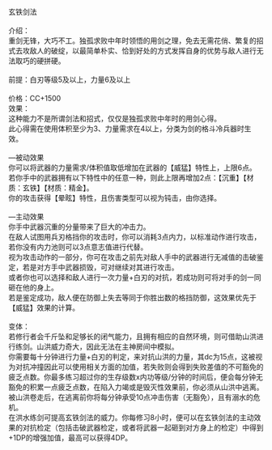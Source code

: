 <title>玄铁剑法</title>
<meta name="GENERATOR" content="WinCHM">
<meta http-equiv="Content-Type" content="text/html; charset=gb2312">
<br>玄铁剑法
<br>
<br>介绍：
<br>重剑无锋，大巧不工。独孤求败中年时领悟的用剑之理，免去无需花俏、繁复的招式去攻敌人的破绽，以最简单朴实、恰到好处的方式发挥自身的优势与敌人进行无法取巧的硬拼硬。
<br>
<br>前提：白刃等级5及以上，力量6及以上
<br>
<br>价格：CC+1500
<br>效果：
<br>这种能力不是所谓剑法和招式，仅仅是独孤求败中年时的用剑心得。
<br>此心得需在使用体积至少为3、力量需求在4以上，分类为剑的格斗冷兵器时生效。
<br>
<br>―被动效果
<br>你可以将武器的力量需求/体积值取低增加在武器的【威猛】特性上，上限6点。
<br>若你手中的武器拥有以下特性中的任意一种，则此上限再增加2点：【沉重】【材质：玄铁】【材质：精金】。
<br>你的攻击获得【晕眩】特性，且伤害类型可以视为钝击，由你选择。
<br>
<br>―主动效果
<br>你手中武器沉重的分量带来了巨大的冲击力。
<br>在敌人试图用兵刃格挡你的攻击时，你可以消耗3点内力，以标准动作进行攻击，若你没有内力池则可以3点意志值进行代替。
<br>视为攻击动作的一部分，你可在攻击之前先对敌人手中的武器进行无减值的击破鉴定，若是对方手中武器损毁，可对继续对其进行攻击。
<br>或者你也可以选择和敌人进行一次力量+白刃的对抗，若成功则可将对手的剑一同砸在他的身上。
<br>若是鉴定成功，敌人便在防御上失去等同于你胜出数的格挡防御，这效果优先于【威猛】效果的计算。
<br>
<br>变体：
<br>若修行者会千斤坠和足够长的闭气能力，且拥有相应的自然环境，则可借助山洪进行练剑。山洪威力奇大，因此无法在主神房间中模拟。
<br>你需要每十分钟进行力量+白刃的判定，来对抗山洪的力量，其dc为15点，这被视为对抗冲撞因此可以使用相关方面的加值，若失败则会得到失败差值的不可豁免的疲乏点数。你最多练习超过你的生存级数x内功等级/分钟的时间后，便会每分钟无豁免的积累一点疲乏点数，在陷入力竭或是毁灭性效果前，你必须从山洪中逃离。
<br>被山洪卷走后，在逃离前你将每分钟承受10点冲击伤害（无豁免），且有溺水的危机。
<br>在洪水练剑可提高玄铁剑法的威力。你每修习8小时，便可以在玄铁剑法的主动效果的对抗检定（包括击破武器检定，或者将武器一起砸到对方身上的检定）中得到+1DP的增强加值，最高可以获得4DP。